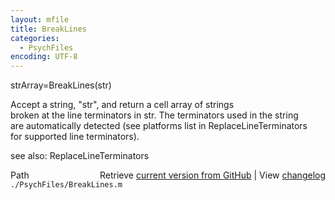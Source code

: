 ```yaml
---
layout: mfile
title: BreakLines
categories:
  - PsychFiles
encoding: UTF-8
---
```


strArray=BreakLines(str)  

Accept a string, "str",  and return a cell array of strings  
broken at the line terminators in str. The terminators used in the string  
are automatically detected (see platforms list in ReplaceLineTerminators  
for supported line terminators).  


see also: ReplaceLineTerminators  


<div class="code_header" style="text-align:right;">
  <span style="float:left;">Path&nbsp;&nbsp;</span> <span class="counter">Retrieve <a href=
  "https://raw.github.com/Psychtoolbox-3/Psychtoolbox-3/beta/./PsychFiles/BreakLines.m">current version from GitHub</a> | View <a href=
  "https://github.com/Psychtoolbox-3/Psychtoolbox-3/commits/beta/./PsychFiles/BreakLines.m">changelog</a></span>
</div>
<div class="code">
  <code>./PsychFiles/BreakLines.m</code>
</div>
